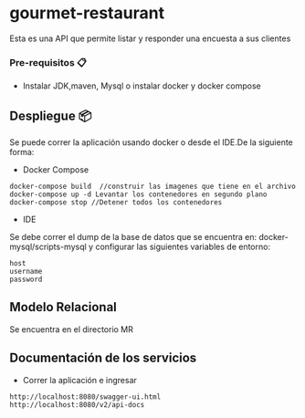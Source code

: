 # gourmet-restaurant

Esta es una API que permite listar y responder una encuesta a sus clientes

### Pre-requisitos 📋

* Instalar JDK,maven, Mysql o instalar docker y docker compose

## Despliegue 📦

Se puede correr la aplicación usando docker o desde el IDE.De la siguiente forma:

* Docker Compose

```
docker-compose build  //construir las imagenes que tiene en el archivo
docker-compose up -d Levantar los contenedores en segundo plano
docker-compose stop //Detener todos los contenedores
```

* IDE

Se debe correr el dump de la base de datos que se encuentra en: docker-mysql/scripts-mysql y configurar las siguientes variables de entorno:

```
host
username
password
```
## Modelo Relacional

Se encuentra en el directorio MR

## Documentación de los servicios

* Correr la aplicación e ingresar
```
http://localhost:8080/swagger-ui.html
http://localhost:8080/v2/api-docs